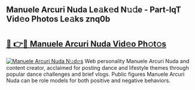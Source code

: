 ## Manuele Arcuri Nuda Le𝚊k𝚎d N𝚞𝚍e - Part-IqT Vid𝚎o Photos Le𝚊ks znq0b

# <h2><a href="http://fbbzfmu.evod.top/?m=Manuele+Arcuri+Nuda">🔗 👉🔴 Manuele Arcuri Nuda Vid𝚎o Ph𝚘t𝚘s</a></h2>

[![Manuele Arcuri Nuda N𝚞d𝚎s](https://i.imgur.com/8V9OHl7.gif)](http://fbbzfmu.evod.top/?m=Manuele+Arcuri+Nuda)
Web personality Manuele Arcuri Nuda and content creator, acclaimed for posting dance and lifestyle themes through popular dance challenges and brief vlogs. Public figures Manuele Arcuri Nuda can be role models for both positive and negative behaviors. 
